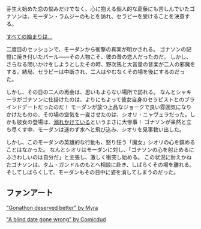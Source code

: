 <!-- title: 強烈なダイナミクス -->
<!-- relationship: The Wolf Pack -->

芽生え始めた恋の悩みだけでなく、心に抱える個人的な葛藤にも苦しんでいたゴナソンは、モーダン・ラムジーのもとを訪れ、セラピーを受けることを決意する。

[すべての始まりは…](#embed:https://www.youtube.com/live/BSPi8sTHAY?si=HuJGQnLAAZ-FbZ4D&t=1911)

二度目のセッションで、モーダンから衝撃の真実が明かされる。
ゴナソンの記憶に焼き付いたパール――その人物こそ、彼の昔の恋人だったのだ。
しかし、さらなる問いかけをしようとしたその時、野次馬と大音量の音楽が二人の邪魔をする。結局、セラピーは中断され、二人はやむなくその場を後にするのだった。

しかし、その日の二人の再会は、思いもよらない場所で訪れる。
なんとシャキーラがゴナソンに仕掛けたのは、よりにもよって彼女自身のセラピストとのブラインドデートだったのだ！
モーダンが放つ上品なジョークで良い雰囲気になりかけたものの、その場の空気を一変させたのは、シオリ・ニャヴェラだった。しかも彼女の登場は、[溺れかけている](https://www.youtube.com/live/BSPi8sTHAY?si=s74DixP72y3OXh2q&t=11636)というまさに大惨事！
ゴナソンが呆然と立ち尽くす中、モーダンは迷わず水へと飛び込み、シオリを見事救い出した。

しかし、このモーダンの英雄的な行動も、怒り狂う「魔女」シオリの心を鎮めることはなかった。
なんとシオリはモーダンに対し、「ゴナソンの心を射止めるにふさわしいのは自分だ」と主張し、激しく衝突し始める。
この状況に耐えかねたゴナソンは、タム・ガンドルのもとへ相談に赴き、しばらくその場を離れる。そしてしばらくして、モーダンもその日中に姿を消してしまうのだった。

## ファンアート

["Gonathon deserved better" by Myra](https://x.com/maybe_myra28/status/1920143568561180880)

["A blind date gone wrong" by Comicdud](https://x.com/Comicdud/status/1944574664480596187)